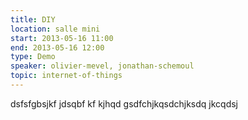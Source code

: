 ```yaml
---
title: DIY
location: salle mini
start: 2013-05-16 11:00
end: 2013-05-16 12:00
type: Demo
speaker: olivier-mevel, jonathan-schemoul
topic: internet-of-things
---
```


dsfsfgbsjkf jdsqbf kf kjhqd gsdfchjkqsdchjksdq jkcqdsj